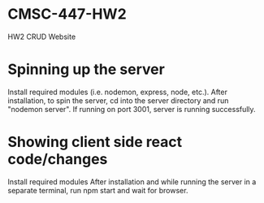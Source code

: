 # CMSC-447-HW2
HW2 CRUD Website

# Spinning up the server
Install required modules (i.e. nodemon, express, node, etc.).
After installation, to spin the server, cd into the server directory and run "nodemon server". 
If running on port 3001, server is running successfully. 

# Showing client side react code/changes
Install required modules
After installation and while running the server in a separate terminal, run npm start and wait for browser.
